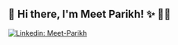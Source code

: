 <h2> 👋 Hi there, I'm Meet Parikh! ✨ 🧑🏻‍ </h2>

[![Linkedin: Meet-Parikh](https://img.shields.io/badge/-MeetParikh-blue?style=flat-square&logo=Linkedin&logoColor=white&link=https://www.linkedin.com/in/meet-parikh-641a21191/)](https://www.linkedin.com/in/meet-parikh-641a21191/)
